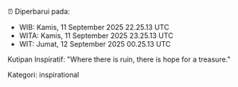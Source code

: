 ⏰ Diperbarui pada:
- WIB: Kamis, 11 September 2025 22.25.13 UTC
- WITA: Kamis, 11 September 2025 23.25.13 UTC
- WIT: Jumat, 12 September 2025 00.25.13 UTC

Kutipan Inspiratif:
"Where there is ruin, there is hope for a treasure."


Kategori: inspirational

